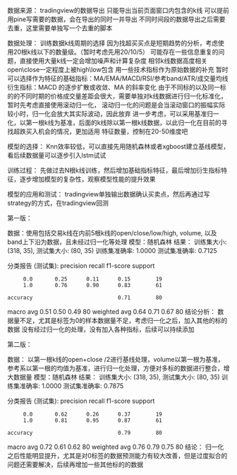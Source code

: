 数据来源：
tradingview的数据导出
只能导出当前页面窗口内包含的k线
可以提前用pine写需要的数据，会在导出的同时一并导出
不同时间段的数据导出之后需要去重，这里需要单独写一个去重的脚本

数据处理：
训练数据k线周期的选择
因为找超买买点是短期趋势的分析，考虑使用20根k线以下的数量级。（暂时考虑先用20/10/5）
可能存在一些信息重复的问题，直接使用大量k线一定会增加噪声和计算复杂度
相邻k线数据高度相关
open\close一定程度上被high\low包含
用一些技术指标作为原始数据的补充
暂时可以选择作为特征的基础指标：MA/EMA/MACD/RSI/参考band/ATR/成交量均线
衍生指标：MACD 的逐步扩散或收敛、MA 的斜率变化
由于不同标的以及同一标的的不同时期的价格成交量差距会很大，需要单独对k线数据进行归一化标准化，暂时先考虑直接使用滚动归一化，
滚动归一化的问题是会当滚动窗口的振幅实际较小时，归一化会放大其实际波动，因此放弃
进一步考虑，可以采用基准归一化，以第一根k线为基准，后面的k线除以第一根k线数据，以此归一化在目前的寻找超跌买入机会的情况，更加适用
特征数量，控制在20-50维度吧

模型的选择：
Knn效率较低，可以直接先用随机森林或者xgboost建立基线模型，看后续数据量可以逐步引入lstm试试

训练过程：
先做过去N根k线训练，然后增加基础指标特征，最后增加衍生指标特征，逐步增加模型的复杂性，观察模型性能的提升效果

模型的应用和测试：
tradingview单独输出数据确认买卖点，然后再通过写strategy的方式，在tradingview回测


第一版：

数据：使用包括交易k线在内前5根k线的open/close/low/high, volume, 以及band上下沿为数据，且未经过归一化等处理
模型：随机森林
结果：
训练集大小: (318, 35), 测试集大小: (80, 35)
训练集准确率: 1.0000
测试集准确率: 0.7125

分类报告 (测试集):
              precision    recall  f1-score   support

         0.0       0.25      0.11      0.15        19
         1.0       0.76      0.90      0.83        61

    accuracy                           0.71        80
   macro avg       0.51      0.50      0.49        80
weighted avg       0.64      0.71      0.67        80
结论分析：
数据量不足，尤其是标签为0的样本数据量不足，考虑归一化之后，加入其他的标的数据
没有经过归一化的处理，没有加入各种指标，后续可以持续添加


第二版：

数据：
以第一根k线的open+close /2进行基线处理，volume以第一根为基准，参考系以第一根的均值为基准，进行归一化处理，方便对多标的数据进行整合，增大数据量
模型：随机森林
结果：
训练集大小: (318, 35), 测试集大小: (80, 35)
训练集准确率: 1.0000
测试集准确率: 0.7875

分类报告 (测试集):
              precision    recall  f1-score   support

         0.0       0.62      0.26      0.37        19
         1.0       0.81      0.95      0.87        61

    accuracy                           0.79        80
   macro avg       0.72      0.61      0.62        80
weighted avg       0.76      0.79      0.75        80
结论：
归一化之后性能明显提升，尤其是对0标签的数据预测能力有较大改善，但是过度拟合的问题还需要解决，后续再增加一些其他标的的数据



